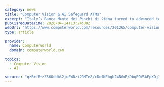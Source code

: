 ```yaml
---
category: news
title: "Computer Vision & AI Safeguard ATMs"
excerpt: "Italy’s Banca Monte dei Paschi di Siena turned to advanced technology that could reliably detect installation of skimming devices, respect the privacy of bank customers, and reduce the load on operators. ATMSense is an aftermarket intelligent vision system that can be deployed on existing ATMs."
publishedDateTime: 2020-04-14T13:24:00Z
webUrl: "https://www.computerworld.com/resources/201265/computer-vision-ai-safeguard-atms"
type: article

provider:
  name: Computerworld
  domain: computerworld.com

topics:
  - Computer Vision
  - AI

secured: "qzR+fR+zZ36OuUbS2juEWDzi2GMTe8/cDnGKEhgb24N0oE/DbqP9VSAFpXOjId1w9HLYvPZ3e29n2Teyj8lkIxHwYDnlW+D5oQ3NW//H3w7vnJsrBSUENEL8YGmpi58dpAtuI1MtZ2a09jjQPMwPKx7I44PaNwNo5QEbza0pPOSBv87Lee+Nsu3KvIUsP/jIJC8EHO1qS0uXfhe+tOA0QUJp1erqD6j2av6Xc/+pmjAEZmOjvOvpettuyX5q91Bj8JcpuzgzsJO/qzA7h+uSB8EMX/Bdz7xwptmCcdV6g8tceDqm/ZzC0O0L0Y12ce8nCz53SovaZNNG45AiQ9z4Gbg245W7mzug7jnY1DuERVSeybnVpwhnyJU5vFNbMyt+KW4qBNykoNhIdlDvVYB3FiuuL/bUuzBNEXBrOKFRHjAKb8zuL4tJ1BxechapNYo0+L0t2d1BHRbQy0Etvku08n/Exqh/s6cC34844epSDv4=;sL1r5QPlqiLslUTUsKjeLA=="
---
```



